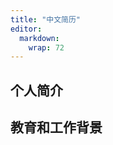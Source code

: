 ```yaml
---
title: "中文简历"
editor: 
  markdown: 
    wrap: 72
---
```


## 个人简介

## 教育和工作背景

<!-- ![](https://fig-lianxh.oss-cn-shenzhen.aliyuncs.com/LianxhHome.PNG) -->
